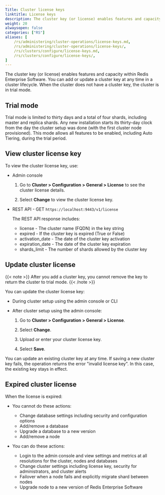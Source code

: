 ```yaml
---
Title: Cluster license keys
linktitle: License keys
description: The cluster key (or license) enables features and capacity within Redis Enterprise Software
weight: 20
alwaysopen: false
categories: ["RS"]
aliases: [
    /rs/administering/cluster-operations/license-keys.md,
    /rs/administering/cluster-operations/license-keys/,
    /rs/clusters/configure/license-keys.md,
    /rs/clusters/configure/license-keys/,
]
---
```

The cluster key (or license) enables features and capacity within Redis Enterprise Software.
You can add or update a cluster key at any time in a cluster lifecycle.
When the cluster does not have a cluster key, the cluster is in trial mode.

## Trial mode

Trial mode is limited to thirty days and a total of four shards, including master and replica
shards. Any new installation starts its thirty-day clock from the day
the cluster setup was done (with the first cluster node provisioned).
This mode allows all features to be enabled, including Auto Tiering,
during the trial period.

## View cluster license key

To view the cluster license key, use:

- Admin console

    1. Go to **Cluster > Configuration > General > License** to see the cluster license details.

    1. Select **Change** to view the cluster license key.

- REST API - GET `https://localhost:9443/v1/license`

    The REST API response includes:
    - license - The cluster name (FQDN) in the key string
    - expired - If the cluster key is expired (True or False)
    - activation_date - The date of the cluster key activation
    - expiration_date - The date of the cluster key expiration
    - shards_limit - The number of shards allowed by the cluster key

## Update cluster license

{{< note >}}
After you add a cluster key, you cannot remove the key to return the cluster to trial mode.
{{< /note >}}

You can update the cluster license key:

- During cluster setup using the admin console or CLI

- After cluster setup using the admin console:

    1. Go to **Cluster > Configuration > General > License**.
    
    1. Select **Change**.

    1. Upload or enter your cluster license key.
    
    1. Select **Save**.

You can update an existing cluster key at any time. If saving a new cluster key fails, the
operation returns the error "invalid license key". In this case, the
existing key stays in effect.

## Expired cluster license

When the license is expired:

- You cannot do these actions:

    - Change database settings including security and configuration options
    - Add/remove a database
    - Upgrade a database to a new version
    - Add/remove a node

- You can do these actions:

    - Login to the admin console and view settings and metrics at all resolutions
        for the cluster, nodes and databases
    - Change cluster settings including license key, security for administrators, and cluster alerts
    - Failover when a node fails and explicitly migrate shard between nodes
    - Upgrade node to a new version of Redis Enterprise Software
